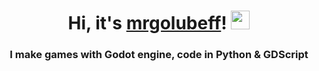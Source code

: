 <h1 align="center">
  Hi, it's <a href="https://mrgolubeff.t.me/" target="_blank">mrgolubeff</a>!
  <img src="https://emoji.aranja.com/static/emoji-data/img-apple-160/1f680.png" height="30"/>
</h1>
<h3 align="center">
  I make games with Godot engine, code in Python & GDScript
</h3>
